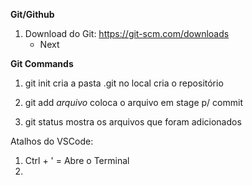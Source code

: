 **Git/Github**

1. Download do Git:
    https://git-scm.com/downloads
    * Next

**Git Commands**

1. git init
    cria a pasta .git no local
    cria o repositório

2. git add *arquivo*
    coloca o arquivo em stage p/ commit

3. git status
    mostra os arquivos que foram adicionados









Atalhos do VSCode:

1. Ctrl + ' = Abre o Terminal
2. 



